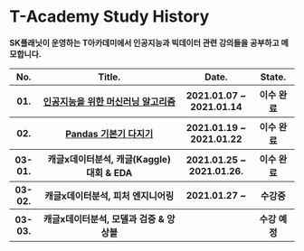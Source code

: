 # T-Academy Study History



**SK플래닛이 운영하는 T아카데미에서 인공지능과 빅데이터 관련 강의들을 공부하고 메모합니다.**



<table>
    <thead>
        <th width="10%">No.</th>
        <th width="50%">Title.</th>
        <th width="25%">Date.</th>
        <th width="15%">State.</th>
    </thead>
    <tbody>
        <tr>
            <th>01.</th>
            <th><a href="https://github.com/HandeulLy/TAcademy/tree/master/01_%EC%9D%B8%EA%B3%B5%EC%A7%80%EB%8A%A5%EC%9D%84%EC%9C%84%ED%95%9C%EB%A8%B8%EC%8B%A0%EB%9F%AC%EB%8B%9D%EC%95%8C%EA%B3%A0%EB%A6%AC%EC%A6%98">인공지능을 위한 머신러닝 알고리즘</a></th>
            <th>2021.01.07 ~ 2021.01.14</th>
            <th>이수 완료</th>
        </tr>
        <tr>
			<th>02.</th>
            <th><a href="https://github.com/HandeulLy/TAcademy/tree/master/02_Pandas%EA%B8%B0%EB%B3%B8%EA%B8%B0%EB%8B%A4%EC%A7%80%EA%B8%B0">Pandas 기본기 다지기</a></th>
            <th>2021.01.19 ~ 2021.01.22</th>
			<th>이수 완료</th>
        </tr>
        <tr>
			<th>03-01.</th>
            <th>캐글x데이터분석, 캐글(Kaggle) 대회 & EDA</th>
            <th>2021.01.25 ~ 2021.01.26.</th>
			<th>이수 완료</th>
        </tr>
        <tr>
			<th>03-02.</th>
            <th>캐글x데이터분석, 피처 엔지니어링</th>
            <th>2021.01.27 ~ </th>
			<th>수강중</th>
        </tr>
        <tr>
			<th>03-03.</th>
            <th>캐글x데이터분석, 모델과 검증 & 앙상블</th>
            <th></th>
			<th>수강 예정</th>
        </tr>
    </tbody>
</table>




